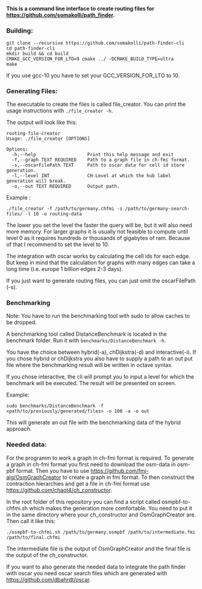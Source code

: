 #### This is a command line interface to create routing files for https://github.com/somakolli/path_finder.

### Building:

```
git clone --recursive https://github.com/somakolli/path-finder-cli
cd path-finder-cli
mkdir build && cd build
CMAKE_GCC_VERSION_FOR_LTO=9 cmake ../ -DCMAKE_BUILD_TYPE=ultra
make
```
If you use gcc-10 you have to set your GCC_VERSION_FOR_LTO to 10.
### Generating Files:

The executable to create the files is called file_creator.
You can print the usage instructions with `./file_creator -h`.

The output will look like this:

```
routing-file-creator
Usage: ./file_creator [OPTIONS]

Options:
  -h,--help                   Print this help message and exit
  -f,--graph TEXT REQUIRED    Path to a graph file in ch-fmi format.
  -s,--oscarFilePath TEXT     Path to oscar data for cell id store generation.
  -l,--level INT              CH-Level at which the hub label generation will break.
  -o,--out TEXT REQUIRED      Output path.
 ```
Example :

```
./file_creator -f /path/to/germany.chfmi -s /path/to/germany-search-files/ -l 10 -o routing-data
```

The lower you set the level the faster the query will be, but it will also need more memory.
For larger graphs it is usually not feasible to compute until level 0 as it requires hundreds 
or thousands of gigabytes of ram.
Because of that I recommend to set the level to 10.

The integration with oscar works by calculating the cell ids for each edge.
But keep in mind that the calculation for graphs with many edges can take a long time (i.e. 
europe 1 billion edges 2-3 days).

If you just want to generate routing files, you can just omit the oscarFilePath (-s).

### Benchmarking

Note: You have to run the benchmarking tool with sudo to allow caches to be dropped. 

A benchmarking tool called DistanceBenchmark is located in the benchmark folder.
Run it with ```benchmarks/DistanceBenchmark -h```.

You have the choice between hybrid(-a), chDijkstra(-d) and interactive(-i).
If you chose hybrid or chDijkstra you also have to supply a path to an out put file where the benchmarking result will 
be written in octave syntax.

If you chose interactive, the cli will prompt you to input a level for which the benchmark will be executed.
The result will be presented on screen.

Example: 
```
sudo benchmarks/DistanceBenchmark -f <path/to/previously/generated/files> -n 100 -a -o out
```
This will generate an out file with the benchmarking data of the hybrid approach.

### Needed data:
For the programm to work a graph in ch-fmi format is required.
To generate a graph in ch-fmi format you first need to download the osm-data in osm-pbf format.
Then you have to use https://github.com/fmi-alg/OsmGraphCreator to create a graph in fmi format.
To then construct the contraction hierarchies and get a file in ch-fmi format use https://github.com/chaot4/ch_constructor.

In the root folder of this repository you can find a script called osmpbf-to-chfmi.sh which makes the generation more comfortable.
You need to put it in the same directory where your ch_constructor and OsmGraphCreator are.
Then call it like this:

```
./osmpbf-to-chfmi.sh /path/to/germany.osmpbf /path/to/intermediate.fmi /path/to/final.chfmi
```

The intermediate file is the output of OsmGraphCreator and the final file is the output of the ch_constructor.

If you want to also generate the needed data to integrate the path finder with oscar you need oscar search files which are generated with https://github.com/dbahrdt/oscar.
